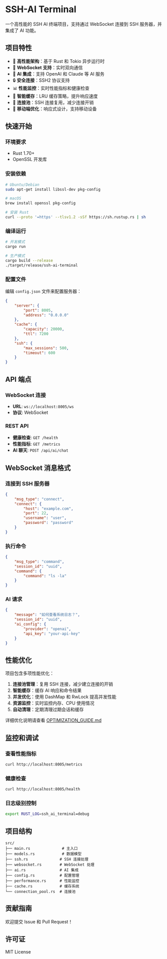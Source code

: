 # SSH-AI Terminal

一个高性能的 SSH AI 终端项目，支持通过 WebSocket 连接到 SSH 服务器，并集成了 AI 功能。

## 项目特性

- 🚀 **高性能架构**：基于 Rust 和 Tokio 异步运行时
- 🔌 **WebSocket 支持**：实时双向通信
- 🤖 **AI 集成**：支持 OpenAI 和 Claude 等 AI 服务
- 🔒 **安全连接**：SSH2 协议支持
- 📊 **性能监控**：实时性能指标和健康检查
- 💾 **智能缓存**：LRU 缓存策略，提升响应速度
- 🔄 **连接池**：SSH 连接复用，减少连接开销
- 📱 **移动端优化**：响应式设计，支持移动设备

## 快速开始

### 环境要求

- Rust 1.70+
- OpenSSL 开发库

### 安装依赖

```bash
# Ubuntu/Debian
sudo apt-get install libssl-dev pkg-config

# macOS
brew install openssl pkg-config

# 安装 Rust
curl --proto '=https' --tlsv1.2 -sSf https://sh.rustup.rs | sh
```

### 编译运行

```bash
# 开发模式
cargo run

# 生产模式
cargo build --release
./target/release/ssh-ai-terminal
```

### 配置文件

编辑 `config.json` 文件来配置服务器：

```json
{
    "server": {
        "port": 8005,
        "address": "0.0.0.0"
    },
    "cache": {
        "capacity": 20000,
        "ttl": 7200
    },
    "ssh": {
        "max_sessions": 500,
        "timeout": 600
    }
}
```

## API 端点

### WebSocket 连接
- **URL**: `ws://localhost:8005/ws`
- **协议**: WebSocket

### REST API
- **健康检查**: `GET /health`
- **性能指标**: `GET /metrics`
- **AI 聊天**: `POST /api/ai/chat`

## WebSocket 消息格式

### 连接到 SSH 服务器
```json
{
    "msg_type": "connect",
    "connect": {
        "host": "example.com",
        "port": 22,
        "username": "user",
        "password": "password"
    }
}
```

### 执行命令
```json
{
    "msg_type": "command",
    "session_id": "uuid",
    "command": {
        "command": "ls -la"
    }
}
```

### AI 请求
```json
{
    "message": "如何查看系统日志？",
    "session_id": "uuid",
    "ai_config": {
        "provider": "openai",
        "api_key": "your-api-key"
    }
}
```

## 性能优化

项目包含多项性能优化：

1. **连接池管理**：复用 SSH 连接，减少建立连接的开销
2. **智能缓存**：缓存 AI 响应和命令结果
3. **并发优化**：使用 DashMap 和 RwLock 提高并发性能
4. **资源监控**：实时监控内存、CPU 使用情况
5. **自动清理**：定期清理过期会话和缓存

详细优化说明请查看 [OPTIMIZATION_GUIDE.md](OPTIMIZATION_GUIDE.md)

## 监控和调试

### 查看性能指标
```bash
curl http://localhost:8005/metrics
```

### 健康检查
```bash
curl http://localhost:8005/health
```

### 日志级别控制
```bash
export RUST_LOG=ssh_ai_terminal=debug
```

## 项目结构

```
src/
├── main.rs              # 主入口
├── models.rs            # 数据模型
├── ssh.rs              # SSH 连接处理
├── websocket.rs        # WebSocket 处理
├── ai.rs               # AI 集成
├── config.rs           # 配置管理
├── performance.rs      # 性能监控
├── cache.rs            # 缓存系统
└── connection_pool.rs  # 连接池
```

## 贡献指南

欢迎提交 Issue 和 Pull Request！

## 许可证

MIT License
